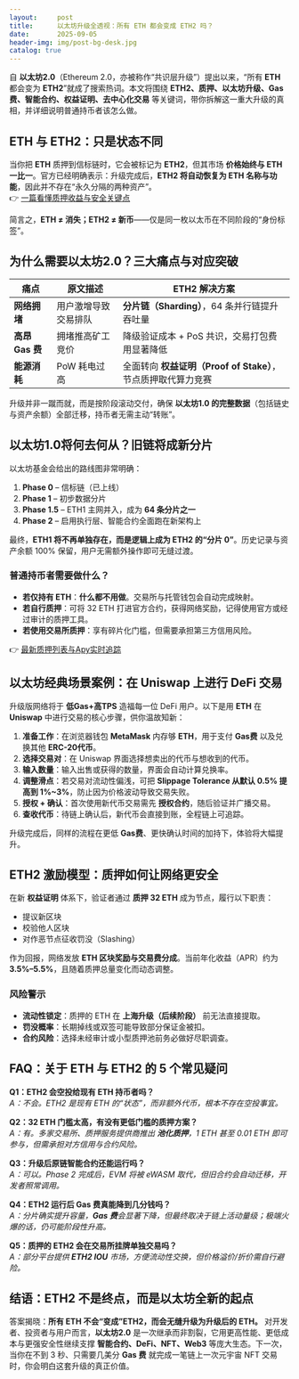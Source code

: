 ```yaml
---
layout:     post
title:      以太坊升级全透视：所有 ETH 都会变成 ETH2 吗？
date:       2025-09-05
header-img: img/post-bg-desk.jpg
catalog: true
---
```


自 **以太坊2.0**（Ethereum 2.0，亦被称作“共识层升级”）提出以来，“所有 **ETH** 都会变为 **ETH2**”就成了搜索热词。本文将围绕 **ETH2、质押、以太坊升级、Gas费、智能合约、权益证明、去中心化交易** 等关键词，带你拆解这一重大升级的真相，并详细说明普通持币者该怎么做。

## ETH 与 ETH2：只是状态不同

当你把 **ETH** 质押到信标链时，它会被标记为 **ETH2**，但其市场 **价格始终与 ETH 一比一**。官方已经明确表示：升级完成后，**ETH2 将自动恢复为 ETH 名称与功能**，因此并不存在“永久分隔的两种资产”。  
👉 [一篇看懂质押收益与安全关键点](https://okxdog.com/)

简言之，**ETH ≠ 消失；ETH2 ≠ 新币**——仅是同一枚以太币在不同阶段的“身份标签”。

## 为什么需要以太坊2.0？三大痛点与对应突破

| 痛点 | 原文描述 | ETH2 解决方案 |
|---|---|---|
| **网络拥堵** | 用户激增导致交易排队 | **分片链（Sharding）**，64 条并行链提升吞吐量 |
| **高昂 Gas 费** | 拥堵推高矿工竞价 | 降级验证成本 + PoS 共识，交易打包费用显著降低 |
| **能源消耗** | PoW 耗电过高 | 全面转向 **权益证明（Proof of Stake）**，节点质押取代算力竞赛 |

升级并非一蹴而就，而是按阶段滚动交付，确保 **以太坊1.0 的完整数据**（包括链史与资产余额）全部迁移，持币者无需主动“转账”。

## 以太坊1.0将何去何从？旧链将成新分片

以太坊基金会给出的路线图非常明确：  
1. **Phase 0** – 信标链（已上线）  
2. **Phase 1** – 初步数据分片  
3. **Phase 1.5** – ETH1 主网并入，成为 **64 条分片之一**  
4. **Phase 2** – 启用执行层、智能合约全面跑在新架构上

最终，**ETH1 将不再单独存在，而是逻辑上成为 ETH2 的“分片 0”**。历史记录与资产余额 100% 保留，用户无需额外操作即可无缝过渡。

### 普通持币者需要做什么？

- **若仅持有 ETH**：**什么都不用做**。交易所与托管钱包会自动完成映射。  
- **若自行质押**：可将 32 ETH 打进官方合约，获得网络奖励，记得使用官方或经过审计的质押工具。  
- **若使用交易所质押**：享有碎片化门槛，但需要承担第三方信用风险。

👉 [最新质押列表与Apy实时追踪](https://okxdog.com/)

## 以太坊经典场景案例：在 Uniswap 上进行 DeFi 交易

升级版网络将于 **低Gas+高TPS** 造福每一位 DeFi 用户。以下是用 **ETH** 在 **Uniswap** 中进行交易的核心步骤，供你温故知新：

1. **准备工作**：在浏览器钱包 **MetaMask** 内存够 **ETH**，用于支付 **Gas费** 以及兑换其他 **ERC-20代币**。  
2. **选择交易对**：在 Uniswap 界面选择想卖出的代币与想收到的代币。  
3. **输入数量**：输入出售或获得的数量，界面会自动计算兑换率。  
4. **调整滑点**：若交易对流动性偏浅，可把 **Slippage Tolerance 从默认 0.5% 提高到 1%~3%**，防止因为价格波动导致交易失败。  
5. **授权 + 确认**：首次使用新代币交易需先 **授权合约**，随后验证并广播交易。  
6. **查收代币**：待链上确认后，新代币会直接到账，全程链上可追踪。

升级完成后，同样的流程在更低 **Gas费**、更快确认时间的加持下，体验将大幅提升。

## ETH2 激励模型：质押如何让网络更安全

在新 **权益证明** 体系下，验证者通过 **质押 32 ETH** 成为节点，履行以下职责：  
- 提议新区块  
- 校验他人区块  
- 对作恶节点征收罚没（Slashing）

作为回报，网络发放 **ETH 区块奖励与交易费分成**。当前年化收益（APR）约为 **3.5%–5.5%**，且随着质押总量变化而动态调整。

### 风险警示

- **流动性锁定**：质押的 ETH 在 **上海升级（后续阶段）** 前无法直接提取。  
- **罚没概率**：长期掉线或双签可能导致部分保证金被扣。  
- **合约风险**：选择未经审计或小型质押池前务必做好尽职调查。

## FAQ：关于 ETH 与 ETH2 的 5 个常见疑问

**Q1：ETH2 会空投给现有 ETH 持币者吗？**  
*A：不会。ETH2 是现有 ETH 的“状态”，而非额外代币，根本不存在空投事宜。*

**Q2：32 ETH 门槛太高，有没有更低门槛的质押方案？**  
*A：有。多家交易所、质押服务提供商推出 **池化质押**，1 ETH 甚至 0.01 ETH 即可参与，但需承担对方信用与合约风险。*

**Q3：升级后原链智能合约还能运行吗？**  
*A：可以。Phase 2 完成后，EVM 将被 eWASM 取代，但旧合约会自动迁移，开发者照常调用。*

**Q4：ETH2 运行后 **Gas 费**真能降到几分钱吗？**  
*A：分片确实提升容量，**Gas 费**会显著下降，但最终取决于链上活动量级；极端火爆的话，仍可能阶段性升高。*

**Q5：质押的 ETH2 会在交易所挂牌单独交易吗？**  
*A：部分平台提供 **ETH2 IOU** 市场，方便流动性交换，但价格溢价/折价需自行避险。*

## 结语：ETH2 不是终点，而是以太坊全新的起点

答案揭晓：**所有 ETH 不会“变成”ETH2，而会无缝升级为升级后的 ETH。** 对开发者、投资者与用户而言，**以太坊2.0** 是一次继承而非割裂，它用更高性能、更低成本与更强安全性继续支撑 **智能合约、DeFi、NFT、Web3** 等庞大生态。下一次，当你在不到 3 秒、只需要几美分 **Gas 费** 就完成一笔链上一次元宇宙 NFT 交易时，你会明白这套升级的真正价值。